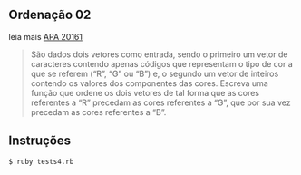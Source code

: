 ## Ordenação 02
leia mais [APA 20161](http://leobezerra.ci.ufpb.br/disciplinas/APA/2016-1/)
> São dados dois vetores como entrada, sendo o primeiro um vetor de caracteres contendo apenas códigos que representam o tipo de cor a que se referem (“R”, “G” ou “B”) e, o segundo um vetor de inteiros contendo os valores dos componentes das cores. Escreva uma função que ordene os dois vetores de tal forma que as cores referentes a “R” precedam as cores referentes a “G”, que por sua vez precedam as cores referentes a “B”.

## Instruções
```sh 
$ ruby tests4.rb
```
